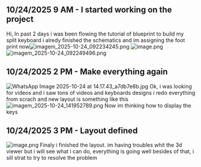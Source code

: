 <!--
  ===================    !!READ THIS NOTICE!!   ====================
  DO NOT edit this file manually. Your changes WILL BE OVERWRITTEN!
  This journal is auto generated and updated by Hack Club Blueprint.
  To edit this file, please edit your journal entries on Blueprint.
  ==================================================================
-->

## 10/24/2025 9 AM - I started working on the project  

Hi,
In past 2 days i was been flowing the tutorial of blueprint to build my split keyboard i alredy finished the schematics and im assigning the foot print now![imagem_2025-10-24_092234245.png](https://blueprint.hackclub.com/user-attachments/blobs/proxy/eyJfcmFpbHMiOnsiZGF0YSI6NTA0NSwicHVyIjoiYmxvYl9pZCJ9fQ==--8b730245f9f99bc59270ca7d586c73bf7af65978/imagem_2025-10-24_092234245.png)
![image.png](https://blueprint.hackclub.com/user-attachments/blobs/proxy/eyJfcmFpbHMiOnsiZGF0YSI6NTA0NCwicHVyIjoiYmxvYl9pZCJ9fQ==--aa63f96b151f6caef6b0187042cb9ce23f9631fa/image.png)
![imagem_2025-10-24_092249496.png](https://blueprint.hackclub.com/user-attachments/blobs/proxy/eyJfcmFpbHMiOnsiZGF0YSI6NTA0NiwicHVyIjoiYmxvYl9pZCJ9fQ==--ca4e214292ede2ec7685e0d22de4ddf05a37ddee/imagem_2025-10-24_092249496.png)
  

## 10/24/2025 2 PM - Make everything again  

![WhatsApp Image 2025-10-24 at 14.17.43_a7db7e8b.jpg](https://blueprint.hackclub.com/user-attachments/blobs/proxy/eyJfcmFpbHMiOnsiZGF0YSI6NTA5NSwicHVyIjoiYmxvYl9pZCJ9fQ==--7e55a29a3f9b208dc22ae10afa2865c4531e85e5/WhatsApp%20Image%202025-10-24%20at%2014.17.43_a7db7e8b.jpg)
Ok, i was looking for videos and i saw tons of videos and keyboards designs i redo everything from scrach and new layout is something like this
![imagem_2025-10-24_141952789.png](https://blueprint.hackclub.com/user-attachments/blobs/proxy/eyJfcmFpbHMiOnsiZGF0YSI6NTA5NCwicHVyIjoiYmxvYl9pZCJ9fQ==--b1a897052711a7015c030d6f4e1ca2fec9795dcc/imagem_2025-10-24_141952789.png)
Now im thinking how to display the keys
  

## 10/24/2025 3 PM - Layout defined  

![image.png](https://blueprint.hackclub.com/user-attachments/blobs/proxy/eyJfcmFpbHMiOnsiZGF0YSI6NTEwOCwicHVyIjoiYmxvYl9pZCJ9fQ==--fe309a7e98bbaee19dddda163aa70e030c1cf12c/image.png)
Finaly i finished the layout. im having troubles whit the 3d viewer but i will see what i can do, everything is going well besides of that, i sill strat to try to resolve the problem  

